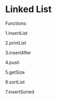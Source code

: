 # Linked List
Functions:

1.insertList

2.printList

3.insertAfter

4.push

5.getSize

6.sortList

7.insertSorted
